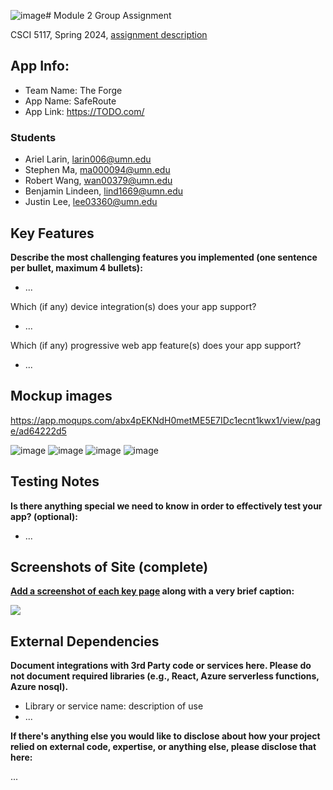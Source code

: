![image](https://github.com/csci5117s24/project-2-forge/assets/96703864/682f005b-ea76-4fe8-9fa9-a5f43aaabcb8)# Module 2 Group Assignment

CSCI 5117, Spring 2024, [assignment description](https://canvas.umn.edu/courses/413159/pages/project-2)

## App Info:

* Team Name: The Forge
* App Name: SafeRoute
* App Link: <https://TODO.com/>

### Students

* Ariel Larin, larin006@umn.edu
* Stephen Ma, ma000094@umn.edu
* Robert Wang, wan00379@umn.edu
* Benjamin Lindeen, lind1669@umn.edu
* Justin Lee, lee03360@umn.edu


## Key Features

**Describe the most challenging features you implemented
(one sentence per bullet, maximum 4 bullets):**

* ...

Which (if any) device integration(s) does your app support?

* ...

Which (if any) progressive web app feature(s) does your app support?

* ...



## Mockup images

https://app.moqups.com/abx4pEKNdH0metME5E7IDc1ecnt1kwx1/view/page/ad64222d5

![image](https://github.com/csci5117s24/project-2-forge/assets/96703864/c7f5a3a8-402b-42b3-82e0-c9531dca828b)
![image](https://github.com/csci5117s24/project-2-forge/assets/96703864/7afb5b4e-a9fa-47c8-87cf-36308b79b8d5)
![image](https://github.com/csci5117s24/project-2-forge/assets/96703864/880c3883-fcad-49fc-b4a2-ae7bf07a45d3)
![image](https://github.com/csci5117s24/project-2-forge/assets/96703864/01db546e-1881-46e9-8079-8cb502020d56)


## Testing Notes

**Is there anything special we need to know in order to effectively test your app? (optional):**

* ...



## Screenshots of Site (complete)

**[Add a screenshot of each key page](https://stackoverflow.com/questions/10189356/how-to-add-screenshot-to-readmes-in-github-repository)
along with a very brief caption:**

![](https://media.giphy.com/media/o0vwzuFwCGAFO/giphy.gif)



## External Dependencies

**Document integrations with 3rd Party code or services here.
Please do not document required libraries (e.g., React, Azure serverless functions, Azure nosql).**

* Library or service name: description of use
* ...

**If there's anything else you would like to disclose about how your project
relied on external code, expertise, or anything else, please disclose that
here:**

...
